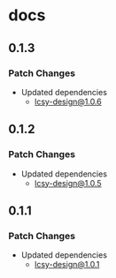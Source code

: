 # docs

## 0.1.3

### Patch Changes

- Updated dependencies
  - lcsy-design@1.0.6

## 0.1.2

### Patch Changes

- Updated dependencies
  - lcsy-design@1.0.5

## 0.1.1

### Patch Changes

- Updated dependencies
  - lcsy-design@1.0.1
